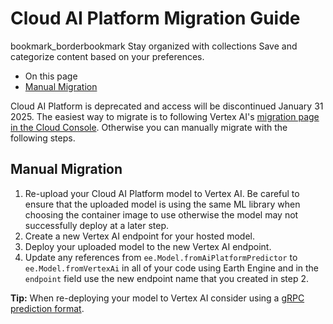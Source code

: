  
#  Cloud AI Platform Migration Guide 
bookmark_borderbookmark Stay organized with collections  Save and categorize content based on your preferences. 
  * On this page
  * [Manual Migration](https://developers.google.com/earth-engine/guides/ee-vertex-migrate#manual_migration)


Cloud AI Platform is deprecated and access will be discontinued January 31 2025. The easiest way to migrate is to following Vertex AI's [migration page in the Cloud Console](https://cloud.console.google.com/vertex-ai/migrate).
Otherwise you can manually migrate with the following steps.
## Manual Migration
  1. Re-upload your Cloud AI Platform model to Vertex AI. Be careful to ensure that the uploaded model is using the same ML library when choosing the container image to use otherwise the model may not successfully deploy at a later step.
  2. Create a new Vertex AI endpoint for your hosted model.
  3. Deploy your uploaded model to the new Vertex AI endpoint.
  4. Update any references from `ee.Model.fromAiPlatformPredictor` to `ee.Model.fromVertexAi` in all of your code using Earth Engine and in the `endpoint` field use the new endpoint name that you created in step 2.

**Tip:** When re-deploying your model to Vertex AI consider using a [gRPC prediction format](https://developers.google.com/earth-engine/guides/ee-vertex-payload-formats#grpc_prediction_payloads).
